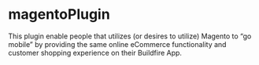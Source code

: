 # magentoPlugin 

 This plugin enable people that utilizes (or desires to utilize)  Magento to “go mobile” by providing the same online eCommerce functionality and customer shopping experience on their Buildfire App.

